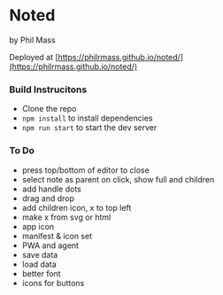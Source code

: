 # Noted
by Phil Mass

Deployed at [https://philrmass.github.io/noted/](https://philrmass.github.io/noted/)

### Build Instrucitons
- Clone the repo
- `npm install` to install dependencies
- `npm run start` to start the dev server

### To Do
- press top/bottom of editor to close
- select note as parent on click, show full and children
- add handle dots
- drag and drop
- add children icon, x to top left
- make x from svg or html
- app icon
- manifest & icon set
- PWA and agent
- save data
- load data
- better font
- icons for buttons
